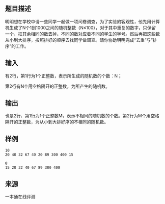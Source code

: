 ## 题目描述

明明想在学校中请一些同学一起做一项问卷调查，为了实验的客观性，他先用计算机生成了N个1到1000之间的随机整数（N≤100），对于其中重复的数字，只保留一个，把其余相同的数去掉，不同的数对应着不同的学生的学号。然后再把这些数从小到大排序，按照排好的顺序去找同学做调查。请你协助明明完成“去重”与“排序”的工作。

## 输入

有2行，第1行为1个正整数，表示所生成的随机数的个数：N；

第2行有N个用空格隔开的正整数，为所产生的随机数。

## 输出

也是2行，第1行为1个正整数M，表示不相同的随机数的个数。第2行为M个用空格隔开的正整数，为从小到大排好序的不相同的随机数。

## 样例

```input1
10
20 40 32 67 40 20 89 300 400 15

```

```output1
8
15 20 32 40 67 89 300 400

```


 ## 来源

 一本通在线评测 